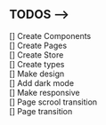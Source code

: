 ## TODOS -->

[] Create Components </br>
[] Create Pages</br>
[] Create Store</br>
[] Create types</br>
[] Make design</br>
[] Add dark mode</br>
[] Make responsive</br>
[] Page scrool transition</br>
[] Page transition</br>
